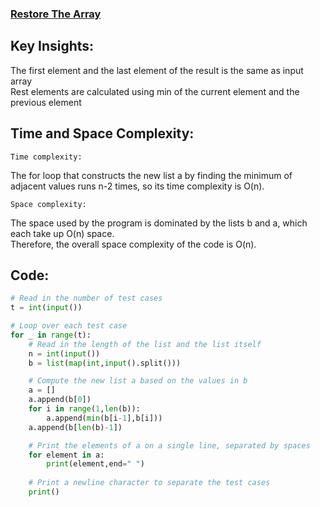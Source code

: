 ### [Restore The Array](https://codeforces.com/problemset/problem/1811/C)

## Key Insights:
The first element and the last element of the result is the same as input array<br>
Rest elements are calculated using min of the current element and the previous element<br>

## Time and Space Complexity:
`Time complexity:`

The for loop that constructs the new list a by finding the minimum of adjacent values runs n-2 times, so its time complexity is O(n).<br>

`Space complexity:`

The space used by the program is dominated by the lists b and a, which each take up O(n) space.<br>
Therefore, the overall space complexity of the code is O(n).<br>

## Code:
```python
# Read in the number of test cases
t = int(input())

# Loop over each test case
for _ in range(t):
    # Read in the length of the list and the list itself
    n = int(input())
    b = list(map(int,input().split()))

    # Compute the new list a based on the values in b
    a = []
    a.append(b[0])
    for i in range(1,len(b)):
        a.append(min(b[i-1],b[i]))
    a.append(b[len(b)-1])

    # Print the elements of a on a single line, separated by spaces
    for element in a:
        print(element,end=" ")
    
    # Print a newline character to separate the test cases
    print()
```
